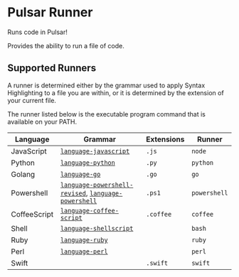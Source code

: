 # Pulsar Runner

Runs code in Pulsar!

Provides the ability to run a file of code.

## Supported Runners

A runner is determined either by the grammar used to apply Syntax Highlighting to a file you are within, or it is determined by the extension of your current file.

The runner listed below is the executable program command that is available on your PATH.

| Language | Grammar | Extensions | Runner |
| --- | --- | --- | --- |
| JavaScript | [`language-javascript`](https://github.com/pulsar-edit/pulsar/tree/master/packages/language-javascript) | `.js` | `node` |
| Python | [`language-python`](https://github.com/pulsar-edit/pulsar/tree/master/packages/language-python) | `.py` | `python` |
| Golang | [`language-go`](https://github.com/pulsar-edit/pulsar/tree/master/packages/language-go) | `.go` | `go` |
| Powershell | [`language-powershell-revised`](https://web.pulsar-edit.dev/packages/language-powershell-revised), [`language-powershell`](https://web.pulsar-edit.dev/packages/language-powershell) | `.ps1` | `powershell` |
| CoffeeScript | [`language-coffee-script`](https://github.com/pulsar-edit/pulsar/tree/master/packages/language-coffee-script) | `.coffee` | `coffee` |
| Shell | [`language-shellscript`](https://github.com/pulsar-edit/pulsar/tree/master/packages/language-shellscript) | | `bash` |
| Ruby | [`language-ruby`](https://github.com/pulsar-edit/pulsar/tree/master/packages/language-ruby) | | `ruby` |
| Perl | [`language-perl`](https://github.com/pulsar-edit/pulsar/tree/master/packages/language-perl) | | `perl` |
| Swift | | `.swift` | `swift` |
